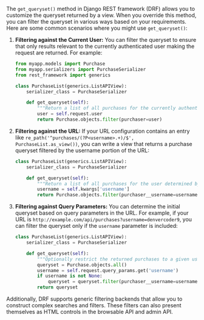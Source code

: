 The `get_queryset()` method in Django REST framework (DRF) allows you to customize the queryset returned by a view. When you override this method, you can filter the queryset in various ways based on your requirements. Here are some common scenarios where you might use `get_queryset()`:

1. **Filtering against the Current User:**
   You can filter the queryset to ensure that only results relevant to the currently authenticated user making the request are returned. For example:
   ```python
   from myapp.models import Purchase
   from myapp.serializers import PurchaseSerializer
   from rest_framework import generics

   class PurchaseList(generics.ListAPIView):
       serializer_class = PurchaseSerializer

       def get_queryset(self):
           """Return a list of all purchases for the currently authenticated user."""
           user = self.request.user
           return Purchase.objects.filter(purchaser=user)
   ```

2. **Filtering against the URL:**
   If your URL configuration contains an entry like `re_path('^purchases/(?P<username>.+)/$', PurchaseList.as_view())`, you can write a view that returns a purchase queryset filtered by the username portion of the URL:
   ```python
   class PurchaseList(generics.ListAPIView):
       serializer_class = PurchaseSerializer

       def get_queryset(self):
           """Return a list of all purchases for the user determined by the username portion of the URL."""
           username = self.kwargs['username']
           return Purchase.objects.filter(purchaser__username=username)
   ```

3. **Filtering against Query Parameters:**
   You can determine the initial queryset based on query parameters in the URL. For example, if your URL is `http://example.com/api/purchases?username=denvercoder9`, you can filter the queryset only if the `username` parameter is included:
   ```python
   class PurchaseList(generics.ListAPIView):
       serializer_class = PurchaseSerializer

       def get_queryset(self):
           """Optionally restrict the returned purchases to a given user, based on the `username` query parameter in the URL."""
           queryset = Purchase.objects.all()
           username = self.request.query_params.get('username')
           if username is not None:
               queryset = queryset.filter(purchaser__username=username)
           return queryset
   ```

Additionally, DRF supports generic filtering backends that allow you to construct complex searches and filters. These filters can also present themselves as HTML controls in the browsable API and admin API.
